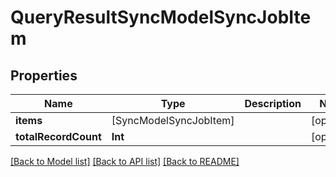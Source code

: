# QueryResultSyncModelSyncJobItem

## Properties
Name | Type | Description | Notes
------------ | ------------- | ------------- | -------------
**items** | [SyncModelSyncJobItem] |  | [optional] 
**totalRecordCount** | **Int** |  | [optional] 

[[Back to Model list]](../README.md#documentation-for-models) [[Back to API list]](../README.md#documentation-for-api-endpoints) [[Back to README]](../README.md)


